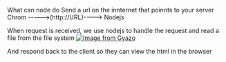 What can node do
Send a url on the innternet that poinnts to your server
Chrom ----->(http://URL)----> Nodejs

When request is received, we use nodejs to handle the request and read a file from the file system 
[![Image from Gyazo](https://i.gyazo.com/094e7b109b6d0f005d34f9735734c5f4.png)](https://gyazo.com/094e7b109b6d0f005d34f9735734c5f4)

And respond back to the client so they can view the html in the browser